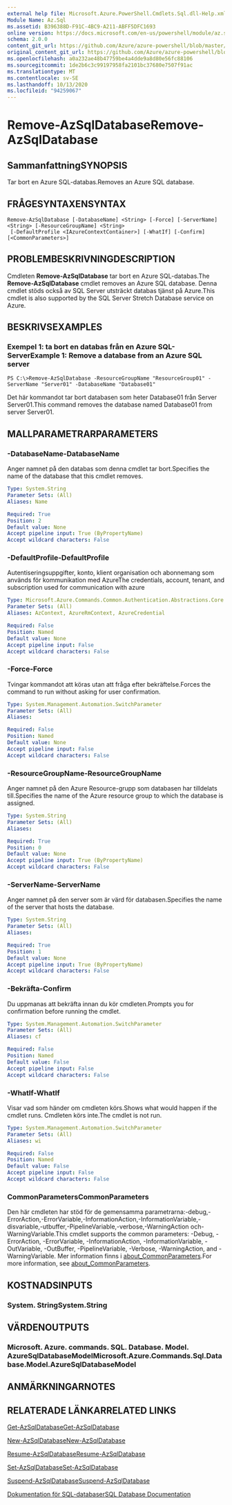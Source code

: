 ```yaml
---
external help file: Microsoft.Azure.PowerShell.Cmdlets.Sql.dll-Help.xml
Module Name: Az.Sql
ms.assetid: B396388D-F91C-4BC9-A211-ABFF5DFC1693
online version: https://docs.microsoft.com/en-us/powershell/module/az.sql/remove-azsqldatabase
schema: 2.0.0
content_git_url: https://github.com/Azure/azure-powershell/blob/master/src/Sql/Sql/help/Remove-AzSqlDatabase.md
original_content_git_url: https://github.com/Azure/azure-powershell/blob/master/src/Sql/Sql/help/Remove-AzSqlDatabase.md
ms.openlocfilehash: a0a232ae48b47759be4a4dde9a8d80e56fc88106
ms.sourcegitcommit: 1de2b6c3c99197958fa2101bc37680e7507f91ac
ms.translationtype: MT
ms.contentlocale: sv-SE
ms.lasthandoff: 10/13/2020
ms.locfileid: "94259067"
---
```

# <span data-ttu-id="d1a2e-101">Remove-AzSqlDatabase</span><span class="sxs-lookup"><span data-stu-id="d1a2e-101">Remove-AzSqlDatabase</span></span>

## <span data-ttu-id="d1a2e-102">Sammanfattning</span><span class="sxs-lookup"><span data-stu-id="d1a2e-102">SYNOPSIS</span></span>
<span data-ttu-id="d1a2e-103">Tar bort en Azure SQL-databas.</span><span class="sxs-lookup"><span data-stu-id="d1a2e-103">Removes an Azure SQL database.</span></span>

## <span data-ttu-id="d1a2e-104">FRÅGESYNTAXEN</span><span class="sxs-lookup"><span data-stu-id="d1a2e-104">SYNTAX</span></span>

```
Remove-AzSqlDatabase [-DatabaseName] <String> [-Force] [-ServerName] <String> [-ResourceGroupName] <String>
 [-DefaultProfile <IAzureContextContainer>] [-WhatIf] [-Confirm] [<CommonParameters>]
```

## <span data-ttu-id="d1a2e-105">PROBLEMBESKRIVNING</span><span class="sxs-lookup"><span data-stu-id="d1a2e-105">DESCRIPTION</span></span>
<span data-ttu-id="d1a2e-106">Cmdleten **Remove-AzSqlDatabase** tar bort en Azure SQL-databas.</span><span class="sxs-lookup"><span data-stu-id="d1a2e-106">The **Remove-AzSqlDatabase** cmdlet removes an Azure SQL database.</span></span>
<span data-ttu-id="d1a2e-107">Denna cmdlet stöds också av SQL Server utsträckt databas tjänst på Azure.</span><span class="sxs-lookup"><span data-stu-id="d1a2e-107">This cmdlet is also supported by the SQL Server Stretch Database service on Azure.</span></span>

## <span data-ttu-id="d1a2e-108">BESKRIVS</span><span class="sxs-lookup"><span data-stu-id="d1a2e-108">EXAMPLES</span></span>

### <span data-ttu-id="d1a2e-109">Exempel 1: ta bort en databas från en Azure SQL-Server</span><span class="sxs-lookup"><span data-stu-id="d1a2e-109">Example 1: Remove a database from an Azure SQL server</span></span>
```
PS C:\>Remove-AzSqlDatabase -ResourceGroupName "ResourceGroup01" -ServerName "Server01" -DatabaseName "Database01"
```

<span data-ttu-id="d1a2e-110">Det här kommandot tar bort databasen som heter Database01 från Server Server01.</span><span class="sxs-lookup"><span data-stu-id="d1a2e-110">This command removes the database named Database01 from server Server01.</span></span>

## <span data-ttu-id="d1a2e-111">MALLPARAMETRAR</span><span class="sxs-lookup"><span data-stu-id="d1a2e-111">PARAMETERS</span></span>

### <span data-ttu-id="d1a2e-112">-DatabaseName</span><span class="sxs-lookup"><span data-stu-id="d1a2e-112">-DatabaseName</span></span>
<span data-ttu-id="d1a2e-113">Anger namnet på den databas som denna cmdlet tar bort.</span><span class="sxs-lookup"><span data-stu-id="d1a2e-113">Specifies the name of the database that this cmdlet removes.</span></span>

```yaml
Type: System.String
Parameter Sets: (All)
Aliases: Name

Required: True
Position: 2
Default value: None
Accept pipeline input: True (ByPropertyName)
Accept wildcard characters: False
```

### <span data-ttu-id="d1a2e-114">-DefaultProfile</span><span class="sxs-lookup"><span data-stu-id="d1a2e-114">-DefaultProfile</span></span>
<span data-ttu-id="d1a2e-115">Autentiseringsuppgifter, konto, klient organisation och abonnemang som används för kommunikation med Azure</span><span class="sxs-lookup"><span data-stu-id="d1a2e-115">The credentials, account, tenant, and subscription used for communication with azure</span></span>

```yaml
Type: Microsoft.Azure.Commands.Common.Authentication.Abstractions.Core.IAzureContextContainer
Parameter Sets: (All)
Aliases: AzContext, AzureRmContext, AzureCredential

Required: False
Position: Named
Default value: None
Accept pipeline input: False
Accept wildcard characters: False
```

### <span data-ttu-id="d1a2e-116">-Force</span><span class="sxs-lookup"><span data-stu-id="d1a2e-116">-Force</span></span>
<span data-ttu-id="d1a2e-117">Tvingar kommandot att köras utan att fråga efter bekräftelse.</span><span class="sxs-lookup"><span data-stu-id="d1a2e-117">Forces the command to run without asking for user confirmation.</span></span>

```yaml
Type: System.Management.Automation.SwitchParameter
Parameter Sets: (All)
Aliases:

Required: False
Position: Named
Default value: None
Accept pipeline input: False
Accept wildcard characters: False
```

### <span data-ttu-id="d1a2e-118">-ResourceGroupName</span><span class="sxs-lookup"><span data-stu-id="d1a2e-118">-ResourceGroupName</span></span>
<span data-ttu-id="d1a2e-119">Anger namnet på den Azure Resource-grupp som databasen har tilldelats till.</span><span class="sxs-lookup"><span data-stu-id="d1a2e-119">Specifies the name of the Azure resource group to which the database is assigned.</span></span>

```yaml
Type: System.String
Parameter Sets: (All)
Aliases:

Required: True
Position: 0
Default value: None
Accept pipeline input: True (ByPropertyName)
Accept wildcard characters: False
```

### <span data-ttu-id="d1a2e-120">-ServerName</span><span class="sxs-lookup"><span data-stu-id="d1a2e-120">-ServerName</span></span>
<span data-ttu-id="d1a2e-121">Anger namnet på den server som är värd för databasen.</span><span class="sxs-lookup"><span data-stu-id="d1a2e-121">Specifies the name of the server that hosts the database.</span></span>

```yaml
Type: System.String
Parameter Sets: (All)
Aliases:

Required: True
Position: 1
Default value: None
Accept pipeline input: True (ByPropertyName)
Accept wildcard characters: False
```

### <span data-ttu-id="d1a2e-122">-Bekräfta</span><span class="sxs-lookup"><span data-stu-id="d1a2e-122">-Confirm</span></span>
<span data-ttu-id="d1a2e-123">Du uppmanas att bekräfta innan du kör cmdleten.</span><span class="sxs-lookup"><span data-stu-id="d1a2e-123">Prompts you for confirmation before running the cmdlet.</span></span>

```yaml
Type: System.Management.Automation.SwitchParameter
Parameter Sets: (All)
Aliases: cf

Required: False
Position: Named
Default value: False
Accept pipeline input: False
Accept wildcard characters: False
```

### <span data-ttu-id="d1a2e-124">-WhatIf</span><span class="sxs-lookup"><span data-stu-id="d1a2e-124">-WhatIf</span></span>
<span data-ttu-id="d1a2e-125">Visar vad som händer om cmdleten körs.</span><span class="sxs-lookup"><span data-stu-id="d1a2e-125">Shows what would happen if the cmdlet runs.</span></span>
<span data-ttu-id="d1a2e-126">Cmdleten körs inte.</span><span class="sxs-lookup"><span data-stu-id="d1a2e-126">The cmdlet is not run.</span></span>

```yaml
Type: System.Management.Automation.SwitchParameter
Parameter Sets: (All)
Aliases: wi

Required: False
Position: Named
Default value: False
Accept pipeline input: False
Accept wildcard characters: False
```

### <span data-ttu-id="d1a2e-127">CommonParameters</span><span class="sxs-lookup"><span data-stu-id="d1a2e-127">CommonParameters</span></span>
<span data-ttu-id="d1a2e-128">Den här cmdleten har stöd för de gemensamma parametrarna:-debug,-ErrorAction,-ErrorVariable,-InformationAction,-InformationVariable,-disvariable,-utbuffer,-PipelineVariable,-verbose,-WarningAction och-WarningVariable.</span><span class="sxs-lookup"><span data-stu-id="d1a2e-128">This cmdlet supports the common parameters: -Debug, -ErrorAction, -ErrorVariable, -InformationAction, -InformationVariable, -OutVariable, -OutBuffer, -PipelineVariable, -Verbose, -WarningAction, and -WarningVariable.</span></span> <span data-ttu-id="d1a2e-129">Mer information finns i [about_CommonParameters](http://go.microsoft.com/fwlink/?LinkID=113216).</span><span class="sxs-lookup"><span data-stu-id="d1a2e-129">For more information, see [about_CommonParameters](http://go.microsoft.com/fwlink/?LinkID=113216).</span></span>

## <span data-ttu-id="d1a2e-130">KOSTNADS</span><span class="sxs-lookup"><span data-stu-id="d1a2e-130">INPUTS</span></span>

### <span data-ttu-id="d1a2e-131">System. String</span><span class="sxs-lookup"><span data-stu-id="d1a2e-131">System.String</span></span>

## <span data-ttu-id="d1a2e-132">VÄRDEN</span><span class="sxs-lookup"><span data-stu-id="d1a2e-132">OUTPUTS</span></span>

### <span data-ttu-id="d1a2e-133">Microsoft. Azure. commands. SQL. Database. Model. AzureSqlDatabaseModel</span><span class="sxs-lookup"><span data-stu-id="d1a2e-133">Microsoft.Azure.Commands.Sql.Database.Model.AzureSqlDatabaseModel</span></span>

## <span data-ttu-id="d1a2e-134">ANMÄRKNINGAR</span><span class="sxs-lookup"><span data-stu-id="d1a2e-134">NOTES</span></span>

## <span data-ttu-id="d1a2e-135">RELATERADE LÄNKAR</span><span class="sxs-lookup"><span data-stu-id="d1a2e-135">RELATED LINKS</span></span>

[<span data-ttu-id="d1a2e-136">Get-AzSqlDatabase</span><span class="sxs-lookup"><span data-stu-id="d1a2e-136">Get-AzSqlDatabase</span></span>](./Get-AzSqlDatabase.md)

[<span data-ttu-id="d1a2e-137">New-AzSqlDatabase</span><span class="sxs-lookup"><span data-stu-id="d1a2e-137">New-AzSqlDatabase</span></span>](./New-AzSqlDatabase.md)

[<span data-ttu-id="d1a2e-138">Resume-AzSqlDatabase</span><span class="sxs-lookup"><span data-stu-id="d1a2e-138">Resume-AzSqlDatabase</span></span>](./Resume-AzSqlDatabase.md)

[<span data-ttu-id="d1a2e-139">Set-AzSqlDatabase</span><span class="sxs-lookup"><span data-stu-id="d1a2e-139">Set-AzSqlDatabase</span></span>](./Set-AzSqlDatabase.md)

[<span data-ttu-id="d1a2e-140">Suspend-AzSqlDatabase</span><span class="sxs-lookup"><span data-stu-id="d1a2e-140">Suspend-AzSqlDatabase</span></span>](./Suspend-AzSqlDatabase.md)

[<span data-ttu-id="d1a2e-141">Dokumentation för SQL-databaser</span><span class="sxs-lookup"><span data-stu-id="d1a2e-141">SQL Database Documentation</span></span>](https://docs.microsoft.com/azure/sql-database/)


